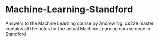 # Machine-Learning-Standford
Answers to the Machine Learning course by Andrew Ng.
cs229 master contains all the notes for the actual Machine Learning course done in Standford
